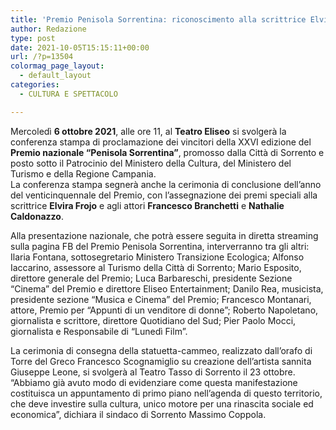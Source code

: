 ```yaml
---
title: 'Premio Penisola Sorrentina: riconoscimento alla scrittrice Elvira Frojo'
author: Redazione
type: post
date: 2021-10-05T15:15:11+00:00
url: /?p=13504
colormag_page_layout:
  - default_layout
categories:
  - CULTURA E SPETTACOLO

---
```

Mercoledì **6 ottobre 2021**, alle ore 11, al **Teatro Eliseo** si svolgerà la conferenza stampa di proclamazione dei vincitori della XXVI edizione del **Premio nazionale “Penisola Sorrentina”**, promosso dalla Città di Sorrento e posto sotto il Patrocinio del Ministero della Cultura, del Ministero del Turismo e della Regione Campania.  
La conferenza stampa segnerà anche la cerimonia di conclusione dell’anno del venticinquennale del Premio, con l’assegnazione dei premi speciali alla scrittrice **Elvira Frojo** e agli attori **Francesco Branchetti** e **Nathalie Caldonazzo**.

Alla presentazione nazionale, che potrà essere seguita in diretta streaming sulla pagina FB del Premio Penisola Sorrentina, interverranno tra gli altri:  
Ilaria Fontana, sottosegretario Ministero Transizione Ecologica; Alfonso Iaccarino, assessore al Turismo della Città di Sorrento; Mario Esposito, direttore generale del Premio; Luca Barbareschi, presidente Sezione “Cinema” del Premio e direttore Eliseo Entertainment; Danilo Rea, musicista, presidente sezione “Musica e Cinema” del Premio; Francesco Montanari, attore, Premio per “Appunti di un venditore di donne”; Roberto Napoletano, giornalista e scrittore, direttore Quotidiano del Sud; Pier Paolo Mocci, giornalista e Responsabile di “Lunedì Film”.

La cerimonia di consegna della statuetta-cammeo, realizzato dall’orafo di Torre del Greco Francesco Scognamiglio su creazione dell’artista sannita Giuseppe Leone, si svolgerà al Teatro Tasso di Sorrento il 23 ottobre. “Abbiamo già avuto modo di evidenziare come questa manifestazione costituisca un appuntamento di primo piano nell’agenda di questo territorio, che deve investire sulla cultura, unico motore per una rinascita sociale ed economica”, dichiara il sindaco di Sorrento Massimo Coppola.